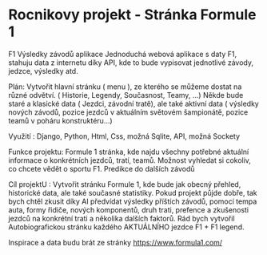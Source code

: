<h1> Rocnikovy projekt - Stránka Formule 1 </h1>
F1 Výsledky závodů aplikace
Jednoduchá webová aplikace s daty F1, stahuju data z internetu díky API, kde to bude vypisovat jednotlivé závody, jedzce, výsledky atd.

Plán: Vytvořit hlavní stránku ( menu ), ze kterého se můžeme dostat na různé odvětví. ( Historie, Legendy, Současnost, Teamy, ...)
Někde bude staré a klasické data ( Jezdci, závodní tratě), ale také aktivní data ( výsledky nových závodů, pozice jezdců v aktuálním světovém šampionátě, pozice teamů v poháru konstruktéru...)

Využití : Django, Python, Html, Css, možná Sqlite, API, možná Sockety

Funkce projektu: Formule 1 stránka, kde najdu všechny potřebné aktuální informace o konkrétních jezdců, tratí, teamů. Možnost vyhledat si cokoliv, co chcete vědět o sportu F1. Predikce do dalších závodů

Cíl projektU : Vytvořit stránku Formule 1, kde bude jak obecný přehled, historické data, ale také současné statistiky. Pokud projekt půjde dobře, tak bych chtěl zkusit díky AI předvídat výsledky příštích závodů, pomocí tempa auta, formy řidiče, nových komponentů, druh trati, prefence a zkušenosti jezdců na konkrétní trati a několika dalších faktorů. Rád bych vytvořil Autobiografickou stránku každého AKTUÁLNÍHO jezdce F1 + F1 legend.

Inspirace a data budu brát ze stránky https://www.formula1.com/
